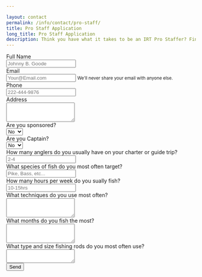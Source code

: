 ```yaml
---

layout: contact
permalink: /info/contact/pro-staff/
title: Pro Staff Application
long_title: Pro Staff Application
description: Think you have what it takes to be an IRT Pro Staffer? Find out by filling and submitting the form below.
---
```

<form 
    action="https://formspree.io/nkline@solarinnovations.com"
    method="POST"
    class="needs-validation" novalidate>
    <div class="form-group row">
        <label class="col-4 col-form-label text-right" for="name">Full Name</label>
        <div class="col-sm-8">
            <input required type="name" name="Name" class="form-control" id="name" placeholder="Johnny B. Goode">
        </div>
    </div>
    <div class="form-group row">
        <label class="col-4 col-form-label text-right" for="email">Email</label>
        <div class="col-sm-8">
            <input required type="email" name="_replyto" class="form-control" id="email" aria-describedby="emailHelp" placeholder="Your@Email.com" pattern="[a-z0-9._%+-]+@[a-z0-9.-]+\.[a-z]{2,4}$">
            <small id="emailHelp" class="form-text text-muted">We'll never share your email with anyone else.</small>
        </div>
    </div>
    <div class="form-group row">
        <label class="col-4 col-form-label text-right" for="phone">Phone</label>
        <div class="col-sm-8">
            <input required type="phone" name="Phone" class="form-control" id="phone" placeholder="222-444-9876">
        </div>
    </div>
    <div class="form-group row">
        <label class="col-4 col-form-label text-right" for="address">Address</label>
        <div class="col-sm-8">
            <textarea required class="form-control" name="Address" id="address" rows="3"></textarea>
        </div>
    </div>
    <div class="form-group row">
        <label class="col-4 col-form-label text-right" for="sponsor">Are you sponsored?</label>
        <div class="col-sm-8">
            <select id="sponsor" Name="Sponsorship" class="form-control">
                <option>No</option>
                <option>Yes</option>
            </select>
        </div>
    </div>
    <div class="form-group row">
        <label class="col-4 col-form-label text-right" for="Captain">Are you Captain?</label>
        <div class="col-sm-8">
            <select id="Captain" Name="Captain" class="form-control">
                <option>No</option>
                <option>Yes</option>
            </select>
        </div>
    </div>
    <div class="form-group row">
        <label class="col-4 col-form-label text-right" for="charter-numbers">How many anglers do you usually have on your charter or guide trip?</label>
        <div class="col-sm-8">
            <input required type="charter-numbers" name="Number of anglers per charter trip" class="form-control" id="charter-numbers" placeholder="2-4">
        </div>
    </div>
    <div class="form-group row">
        <label class="col-4 col-form-label text-right" for="fish">What species of fish do you most often target?</label>
        <div class="col-sm-8">
            <input required type="fish" name="Fish species targeted" class="form-control" id="fish" placeholder="Pike, Bass, etc...">
        </div>
    </div>
    <div class="form-group row">
        <label class="col-4 col-form-label text-right" for="fishing-hours">How many hours per week do you sually fish?</label>
        <div class="col-sm-8">
            <input required type="fishing-hours" name="Number of hours/week fished" class="form-control" id="fishing-hours" placeholder="10-15hrs">
        </div>
    </div>
    <div class="form-group row">
        <label class="col-4 col-form-label text-right" for="techniques">What techniques do you use most often?</label>
        <div class="col-sm-8">
            <textarea required class="form-control" name="Fishing Techniques" id="techniques" rows="3"></textarea>
        </div>
    </div>
    <div class="form-group row">
        <label class="col-4 col-form-label text-right" for="fishing-months">What months do you fish the most?</label>
        <div class="col-sm-8">
            <textarea required class="form-control" name="What months do you fish the most?" id="fishing-months" rows="3"></textarea>
        </div> 
    </div>
    <div class="form-group row">
        <label class="col-4 col-form-label text-right" for="fishing-rods">What type and size fishing rods do you most often use?</label>
        <div class="col-sm-8">
            <textarea required type="fishing-rods" name="Fishing rods used" class="form-control" id="fishing-rods" ></textarea>
        </div>
    </div> 
    <input type="hidden" name="_subject" value="New IRT Pro-Staff Submission!" />
    <input type="hidden" name="_next" value="{{ site.url }}/info/contact/thank-you/" />
    <input type="text" name="_gotcha" style="display:none" />
    <input type="submit" class="btn btn-primary mb-2 float-right" value="Send">
</form> 
<script>
(function() {
  'use strict';
  window.addEventListener('load', function() {
    // Fetch all the forms we want to apply custom Bootstrap validation styles to
    var forms = document.getElementsByClassName('needs-validation');
    // Loop over them and prevent submission
    var validation = Array.prototype.filter.call(forms, function(form) {
      form.addEventListener('submit', function(event) {
        if (form.checkValidity() === false) {
          event.preventDefault();
          event.stopPropagation();
        }
        form.classList.add('was-validated');
      }, false);
    });
  }, false);
})();
</script>
